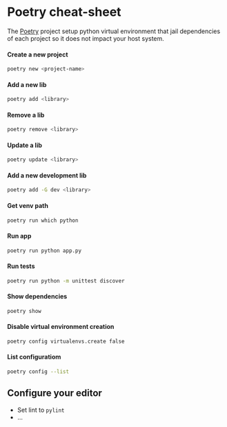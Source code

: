 # Poetry cheat-sheet
The [Poetry](https://python-poetry.org/) project setup python virtual environment that jail dependencies of each project so it does not impact your host system.

#### Create a new project
```bash
poetry new <project-name>
```
#### Add a new lib
```bash
poetry add <library>
```
#### Remove a lib
```bash
poetry remove <library>
```
#### Update a lib
```bash
poetry update <library>
```
#### Add a new development lib
```bash
poetry add -G dev <library>
```
#### Get venv path
```bash
poetry run which python
```
#### Run app
```bash
poetry run python app.py
```
#### Run tests
```bash
poetry run python -m unittest discover
```
#### Show dependencies
```bash
poetry show
```
#### Disable virtual environment creation
```bash
poetry config virtualenvs.create false
```
#### List configuratiom
```bash
poetry config --list
```

## Configure your editor
- Set lint to `pylint`
- ...
